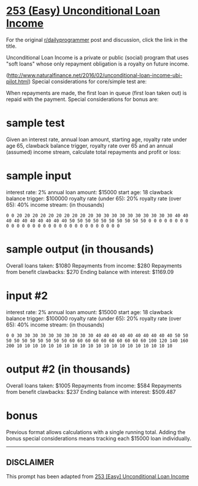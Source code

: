 # [253 (Easy) Unconditional Loan Income](https://www.reddit.com/r/dailyprogrammer/comments/44qzj5/20160208_challenge_253_easy_unconditional_loan/)

For the original [r/dailyprogrammer](https://www.reddit.com/r/dailyprogrammer/) post and discussion, click the link in the title.

Unconditional Loan Income is a private or public (social) program that uses "soft loans" whose only repayment obligation is a royalty on future income.

(http://www.naturalfinance.net/2016/02/unconditional-loan-income-ubi-pilot.html)
Special considerations for core/simple test are:

When repayments are made, the first loan in queue (first loan taken out) is repaid with the payment.  Special considerations for bonus are:

# sample test
Given an interest rate, annual loan amount, starting age, royalty rate under age 65, clawback balance trigger, royalty rate over 65 and an annual (assumed) income stream, calculate total repayments and profit or loss:

# sample input
interest rate: 2%
annual loan amount: $15000
start age: 18
clawback balance trigger: $100000
royalty rate (under 65): 20%
royalty rate (over 65): 40%
income stream: (in thousands)


```
0 0 20 20 20 20 20 20 20 20 20 20 30 30 30 30 30 30 30 30 30 30 40 40 40 40 40 40 40 40 40 40 50 50 50 50 50 50 50 50 50 50 0 0 0 0 0 0 0 0 0 0 0 0 0 0 0 0 0 0 0 0 0 0 0 0 0 0 0 0 0 0
```
# sample output (in thousands)
Overall loans taken: $1080
Repayments from income: $280
Repayments from benefit clawbacks: $270
Ending balance with interest:  $1169.09

# input #2
interest rate: 2%
annual loan amount: $15000
start age: 18
clawback balance trigger: $100000
royalty rate (under 65): 20%
royalty rate (over 65): 40%
income stream: (in thousands)


```
0 0 30 30 30 30 30 30 30 30 30 30 40 40 40 40 40 40 40 40 40 40 50 50 50 50 50 50 50 50 50 50 60 60 60 60 60 60 60 60 60 60 100 120 140 160 200 10 10 10 10 10 10 10 10 10 10 10 10 10 10 10 10 10 10 10 10
```
# output #2 (in thousands)
Overall loans taken: $1005
Repayments from income: $584
Repayments from benefit clawbacks: $237
Ending balance with interest:  $509.487  

# bonus
Previous format allows calculations with a single running total.  Adding the bonus special considerations means tracking each $15000 loan individually.


----
## **DISCLAIMER**
This prompt has been adapted from [253 [Easy] Unconditional Loan Income](https://www.reddit.com/r/dailyprogrammer/comments/44qzj5/20160208_challenge_253_easy_unconditional_loan/
)

